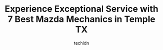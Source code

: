 ---
layout: ampstory
image: https://images.unsplash.com/photo-1653047256226-5abbfa82f1d7?ixlib=rb-4.0.3&ixid=MnwxMjA3fDB8MHxwaG90by1wYWdlfHx8fGVufDB8fHx8&auto=format&fit=crop&w=640&h=853&q=80
author: techidn
featured: false
description: Experience the excellence of automotive service by visiting the 7 best Mazda Mechanic in Temple TX, USA. With their expertise, attention to detail, and commitment to customer satisfaction, y
title: Experience Exceptional Service with 7 Best Mazda Mechanics in Temple TX
cover:
   title: Experience Exceptional Service with 7 Best Mazda Mechanics in Temple TX
   subtitle: Rickpate
   background: https://images.unsplash.com/photo-1653047256226-5abbfa82f1d7?ixlib=rb-4.0.3&ixid=MnwxMjA3fDB8MHxwaG90by1wYWdlfHx8fGVufDB8fHx8&auto=format&fit=crop&w=640&h=853&q=80

pages: 
 - layout: thirds
   top: <h1>#1 Garlyn Shelton Mazda</h1>
   bottom: "<p>Garlyn Shelton Mazda was fantastic to work with. We are from Georgetown and it was well worth the drive. Our Salesperson AUSTIN was awesome. He really took the time to ma</p>"
   background: https://www.knot35.com/toplist/wp-content/uploads/2023/06/best-mazda-mechanic-1-in-temple-tx-1685832832.jpeg
   backgroundblur: true
 - layout: thirds
   top: <h1>#2 Cornerstone Automotive - Temple</h1>
   bottom: "<p>9311 Adams Ln, Temple, TX 76502, United States</p>"
   background: https://www.knot35.com/toplist/wp-content/uploads/2023/06/best-mazda-mechanic-2-in-temple-tx-1685832833.jpeg
   cta:
      link: https://www.knot35.com/toplist/experience-exceptional-service-with-7-best-mazda-mechanics-in-temple-tx/
      text: Experience Exceptional Service with 7 Best Mazda Mechanics in Temple TX
 - layout: thirds
   top: <h1>#3 HIX AUTO & TIRE</h1>
   bottom: "<p>2912 W Avenue K, Temple, TX 76504, United States</p>"
   background: https://www.knot35.com/toplist/wp-content/uploads/2023/06/best-mazda-mechanic-3-in-temple-tx-1685832833.jpeg
   cta:
      link: https://www.knot35.com/toplist/experience-exceptional-service-with-7-best-mazda-mechanics-in-temple-tx/
      text: Experience Exceptional Service with 7 Best Mazda Mechanics in Temple TX
 - layout: thirds
   top: <h1>#4 Adrians Garage</h1>
   bottom: "<p>5225 S 31st St, Temple, TX 76502, United States</p>"
   background: https://images.unsplash.com/photo-1533998839656-76f5e4b2bccb?ixlib=rb-4.0.3&ixid=MnwxMjA3fDB8MHxwaG90by1wYWdlfHx8fGVufDB8fHx8&auto=format&fit=crop&w=640&h=853&q=80
   cta:
      link: https://www.knot35.com/toplist/experience-exceptional-service-with-7-best-mazda-mechanics-in-temple-tx/
      text: Experience Exceptional Service with 7 Best Mazda Mechanics in Temple TX
 - layout: thirds
   top: <h1>#5 Precision Tune Auto Care</h1>
   bottom: "<p>4707 S 31st St, Temple, TX 76502, United States</p>"
   background: https://images.unsplash.com/photo-1546497974-b213c9efb599?ixlib=rb-4.0.3&ixid=MnwxMjA3fDB8MHxwaG90by1wYWdlfHx8fGVufDB8fHx8&auto=format&fit=crop&w=640&h=853&q=80
   cta:
      link: https://www.knot35.com/toplist/experience-exceptional-service-with-7-best-mazda-mechanics-in-temple-tx/
      text: Experience Exceptional Service with 7 Best Mazda Mechanics in Temple TX
 - layout: thirds
   top: <h1>#6 Wiseners Auto Clinic, LLC</h1>
   bottom: "<p>3321 Parkway Dr, Temple, TX 76504, United States</p>"
   background: https://plus.unsplash.com/premium_photo-1664640458616-3c74f8cb4589?ixlib=rb-4.0.3&ixid=MnwxMjA3fDB8MHxwaG90by1wYWdlfHx8fGVufDB8fHx8&auto=format&fit=crop&w=640&h=853&q=80
   cta:
      link: https://www.knot35.com/toplist/experience-exceptional-service-with-7-best-mazda-mechanics-in-temple-tx/
      text: Experience Exceptional Service with 7 Best Mazda Mechanics in Temple TX
 - layout: thirds
   top: <h1>#7 Ponders Auto & Fleet Service</h1>
   bottom: "<p>3321 Parkway Dr #1241, Temple, TX 76504, United States</p>"
   background: https://images.unsplash.com/photo-1604871000636-074fa5117945?ixlib=rb-4.0.3&ixid=MnwxMjA3fDB8MHxwaG90by1wYWdlfHx8fGVufDB8fHx8&auto=format&fit=crop&w=640&h=853&q=80
   cta:
      link: https://www.knot35.com/toplist/experience-exceptional-service-with-7-best-mazda-mechanics-in-temple-tx/
      text: Experience Exceptional Service with 7 Best Mazda Mechanics in Temple TX
 - layout: thirds
   middle: Continue reading...
   background: https://images.unsplash.com/photo-1527067829737-402993088e6b?ixlib=rb-4.0.3&ixid=MnwxMjA3fDB8MHxwaG90by1wYWdlfHx8fGVufDB8fHx8&auto=format&fit=crop&w=640&h=853&q=80
   cta:
      link: https://www.knot35.com/toplist/experience-exceptional-service-with-7-best-mazda-mechanics-in-temple-tx/
      text: Experience Exceptional Service with 7 Best Mazda Mechanics in Temple TX
      
---